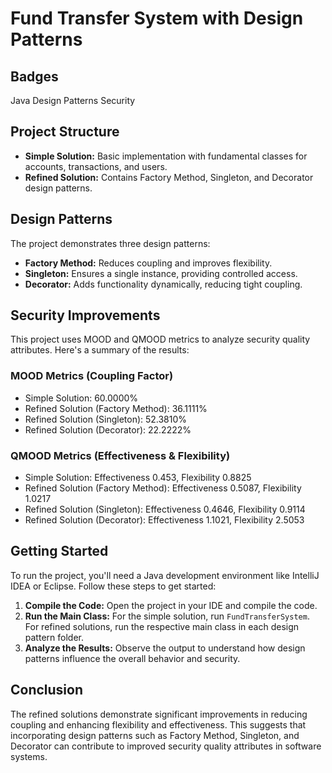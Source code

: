 

<h1>Fund Transfer System with Design Patterns</h1>

<div class="section">
    <h2>Badges</h2>
    <span class="badge">Java</span>
    <span class="badge">Design Patterns</span>
    <span class="badge">Security</span>
</div>

<div class="section">
    <h2>Project Structure</h2>
    <ul>
        <li><strong>Simple Solution:</strong> Basic implementation with fundamental classes for accounts, transactions, and users.</li>
        <li><strong>Refined Solution:</strong> Contains Factory Method, Singleton, and Decorator design patterns.</li>
    </ul>
</div>

<div class="section">
    <h2>Design Patterns</h2>
    <p>
        The project demonstrates three design patterns:
    </p>
    <ul>
        <li><strong>Factory Method:</strong> Reduces coupling and improves flexibility.</li>
        <li><strong>Singleton:</strong> Ensures a single instance, providing controlled access.</li>
        <li><strong>Decorator:</strong> Adds functionality dynamically, reducing tight coupling.</li>
    </ul>
</div>

<div class="section">
    <h2>Security Improvements</h2>
    <p>
        This project uses MOOD and QMOOD metrics to analyze security quality attributes. Here's a summary of the results:
    </p>
    <div class="highlight">
        <h3>MOOD Metrics (Coupling Factor)</h3>
        <ul>
            <li>Simple Solution: 60.0000%</li>
            <li>Refined Solution (Factory Method): 36.1111%</li>
            <li>Refined Solution (Singleton): 52.3810%</li>
            <li>Refined Solution (Decorator): 22.2222%</li>
        </ul>
        <h3>QMOOD Metrics (Effectiveness & Flexibility)</h3>
        <ul>
            <li>Simple Solution: Effectiveness 0.453, Flexibility 0.8825</li>
            <li>Refined Solution (Factory Method): Effectiveness 0.5087, Flexibility 1.0217</li>
            <li>Refined Solution (Singleton): Effectiveness 0.4646, Flexibility 0.9114</li>
            <li>Refined Solution (Decorator): Effectiveness 1.1021, Flexibility 2.5053</li>
        </ul>
    </div>
</div>

<div class="section">
    <h2>Getting Started</h2>
    <p>
        To run the project, you'll need a Java development environment like IntelliJ IDEA or Eclipse. Follow these steps to get started:
    </p>
    <ol>
        <li><strong>Compile the Code:</strong> Open the project in your IDE and compile the code.</li>
        <li><strong>Run the Main Class:</strong> For the simple solution, run <code>FundTransferSystem</code>. For refined solutions, run the respective main class in each design pattern folder.</li>
        <li><strong>Analyze the Results:</strong> Observe the output to understand how design patterns influence the overall behavior and security.</li>
    </ol>
</div>

<div class="section">
    <h2>Conclusion</h2>
    <p>
        The refined solutions demonstrate significant improvements in reducing coupling and enhancing flexibility and effectiveness. This suggests that incorporating design patterns such as Factory Method, Singleton, and Decorator can contribute to improved security quality attributes in software systems.
    </p>
</div>

</body>
</html>
